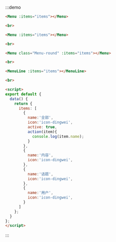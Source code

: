 :::demo
```html
<Menu :items="items"></Menu>

<br>

<Menu :items="items"></Menu>

<br>

<Menu class="Menu-round" :items="items"></Menu>

<br>

<MenuLine :items="items"></MenuLine>

<br>

<script>
export default {
  data() {
    return {
      items: [
        {
          name:'全部',
          icon:'icon-dingwei',
          active: true,
          action(item){
            console.log(item.name);
          }
        },
        {
          name:'内容',
          icon:'icon-dingwei',
        },
        {
          name:'话题',
          icon:'icon-dingwei',
        },
        {
          name:'用户',
          icon:'icon-dingwei',
        }
      ]
    };
  }
};
</script>
```
:::

<style lang="scss">
@import "view-ui/menu/round.scss";
.Menu {
   height: 50px;
   box-shadow: 0 2px 5px #f3f3f3;
}
</style>